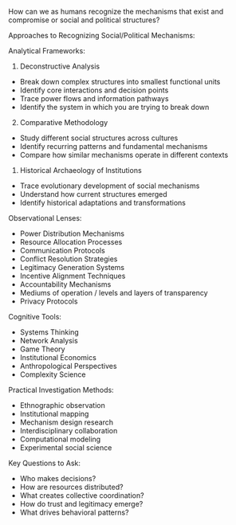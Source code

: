 How can we as humans recognize the mechanisms that exist and compromise or social and political structures?

Approaches to Recognizing Social/Political Mechanisms:

Analytical Frameworks:

1. Deconstructive Analysis

- Break down complex structures into smallest functional units
- Identify core interactions and decision points
- Trace power flows and information pathways
- Identify the system in which you are trying to break down

2. Comparative Methodology

- Study different social structures across cultures
- Identify recurring patterns and fundamental mechanisms
- Compare how similar mechanisms operate in different contexts

1. Historical Archaeology of Institutions

- Trace evolutionary development of social mechanisms
- Understand how current structures emerged
- Identify historical adaptations and transformations

Observational Lenses:

- Power Distribution Mechanisms
- Resource Allocation Processes
- Communication Protocols
- Conflict Resolution Strategies
- Legitimacy Generation Systems
- Incentive Alignment Techniques
- Accountability Mechanisms
- Mediums of operation / levels and layers of transparency
- Privacy Protocols

Cognitive Tools:

- Systems Thinking
- Network Analysis
- Game Theory
- Institutional Economics
- Anthropological Perspectives
- Complexity Science

Practical Investigation Methods:

- Ethnographic observation
- Institutional mapping
- Mechanism design research
- Interdisciplinary collaboration
- Computational modeling
- Experimental social science

Key Questions to Ask:

- Who makes decisions?
- How are resources distributed?
- What creates collective coordination?
- How do trust and legitimacy emerge?
- What drives behavioral patterns?


